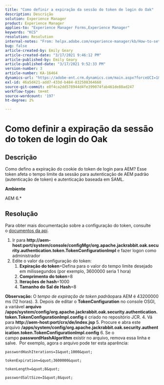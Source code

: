 ```yaml
---
title: "Como definir a expiração da sessão do token de login do Oak"
description: Descrição
solution: Experience Manager
product: Experience Manager
applies-to: "Experience Manager Forms,Experience Manager"
keywords: "KCS"
resolution: Resolution
internal-notes: "From: helpx.adobe.com/experience-manager/kb/How-to-set-token-session-expiration-AEM.html"
bug: false
article-created-by: Emily Geary
article-created-date: "3/17/2021 9:46:12 PM"
article-published-by: Emily Geary
article-published-date: "3/17/2021 9:52:33 PM"
version-number: 3
article-number: KA-16464
dynamics-url: "https://adobe-ent.crm.dynamics.com/main.aspx?forceUCI=1&pagetype=entityrecord&etn=knowledgearticle&id=1f76a130-6a87-eb11-a812-000d3a593216"
exl-id: 46a5d421-add7-433d-b484-832508364660
source-git-commit: e8f4ca2dd578944d4fe399074fab461de88ad247
workflow-type: tm+mt
source-wordcount: '197'
ht-degree: 2%

---
```


# Como definir a expiração da sessão do token de login do Oak

## Descrição


Como defino a expiração do cookie do token de login para AEM? Esse token afeta o tempo limite da sessão para autenticação de AEM padrão (autenticação de token) e autenticação baseada em SAML.

<b>Ambiente</b>

AEM 6.\*




## Resolução


Para obter mais documentação sobre a configuração do token, consulte o [documentos da api](https://jackrabbit.apache.org/oak/docs/apidocs/org/apache/jackrabbit/oak/security/authentication/token/TokenConfigurationImpl.html).

1. Ir para <b>http://aem-host:port/system/console/configMgr/org.apache.jackrabbit.oak.security.authentication.token.TokenConfigurationImpl</b> e fazer logon como administrador
2. Edite o valor da configuração do token:
   1. <b>Expiração do token</b>=Defina para o valor do tempo limite desejado em milissegundos (por exemplo, 3600000 seria 1 hora)
   2. <b>Comprimento do token</b>=8
   3. <b>Iterações de hash</b>=1000
   4. <b>Tamanho do Sal de Hash</b>=8

<b>Observação:</b> O *tempo de expiração de token padrão*para AEM é 43200000 ms (12 horas).
3. Depois de editar o <b>TokenConfiguration</b> no console OSGI, a variável <b>arquivo /apps/system/config/org.apache.jackrabbit.oak.security.authentication.token.TokenConfigurationImpl.config</b> é criado no repositório JCR.
4. Vá para <b>http://aem-host:port/crx/de/index.jsp</b>
5. Procure e abra este arquivo <b>/apps/system/config/org.apache.jackrabbit.oak.security.authentication.token.TokenConfigurationImpl.config</b>
6. Se o campo <b>passwordHashAlgorithm</b> existir no arquivo, remova essa linha e salve.  Por exemplo, agora o arquivo pode ter esta aparência:

    passwordHashIterations=I&quot;1000&quot;
    
    tokenExpiration=&quot;3600000&quot;
    
    tokenLength=&quot;8&quot;
    
    passwordSaltSize=I&quot;8&quot;
    
